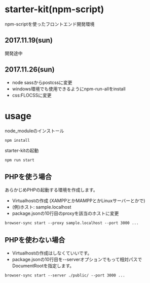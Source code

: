 # starter-kit(npm-script)
npm-scriptを使ったフロントエンド開発環境

## 2017.11.19(sun)

開発途中

## 2017.11.26(sun)

- node sassからpostcssに変更
- windows環境でも使用できるようにnpm-run-allをinstall
- css:FLOCSSに変更


# usage

node_moduleのインストール
````
npm install
````
starter-kitの起動
````
npm run start
````

## PHPを使う場合

あらかじめPHPの起動する環境を作成します。

- Virtualhostの作成 (XAMPPとかMAMPPとかLinuxサーバーとかで)
- (例)ホスト: sample.localhost
- package.jsonの10行目のproxyを該当のホストに変更

````
browser-sync start --proxy sample.localhost --port 3000 ...
````

## PHPを使わない場合

- Virtualhostの作成はしなくていいです。
- package.jsonの10行目を--serverオプションでもって相対パスでDocumentRootを指定します。

````
browser-sync start --server ./public/ --port 3000 ...
````





